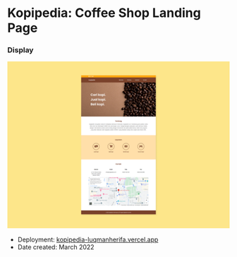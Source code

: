 # Kopipedia: Coffee Shop Landing Page

### Display
![Display](https://raw.githubusercontent.com/luqmanherifa/luqman-herifa-personal-portfolio-v2/main/public/works/kopipedia.png)

- Deployment: [kopipedia-luqmanherifa.vercel.app](https://kopipedia-luqmanherifa.vercel.app)
- Date created: March 2022
